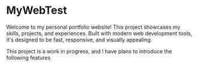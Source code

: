 # MyWebTest

Welcome to my personal portfolio website! This project showcases my skills, projects, and experiences. Built with modern web development tools, it's designed to be fast, responsive, and visually appealing.

This project is a work in progress, and I have plans to introduce the following features
